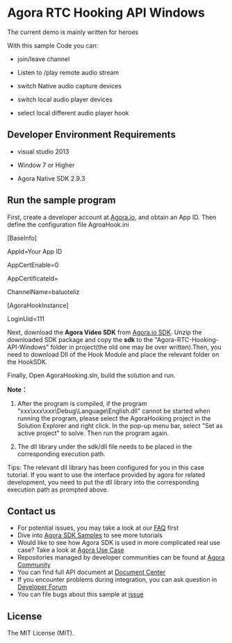 # Agora RTC Hooking API Windows

The current demo is mainly written for heroes

With this sample Code you can:

- join/leave channel

- Listen to /play remote audio stream

- switch Native audio capture devices

- switch local audio player devices

- select local different audio player hook

## Developer Environment Requirements

- visual studio 2013

- Window 7 or Higher

- Agora Native SDK 2.9.3

## Run the sample program
First, create a developer account at [Agora.io](https://dashboard.agora.io/signin/), and obtain an App ID. Then define the configuration file AgroaHook.ini

[BaseInfo]

AppId=Your App ID

AppCertEnable=0

AppCertificateId=

ChannelName=baluoteliz

[AgoraHookInstance]

LoginUid=111


Next, download the **Agora Video SDK** from [Agora.io SDK](https://docs.agora.io/en/Agora%20Platform/downloads). Unzip the downloaded SDK package and copy the **sdk** to the "Agora-RTC-Hooking-API-Windows" folder in project(the old one may be over written).Then, you need to download Dll of the Hook Module and place the relevant folder on the HookSDK.

Finally, Open AgoraHooking.sln, build the solution and run.

**Note：**

  1. After the program is compiled, if the program "xxx\xxx\xxx\Debug\Language\English.dll" cannot be started when running the program, 
      please select the AgoraHooking project in the Solution Explorer and right click. In the pop-up menu bar, select "Set as active project" to solve. Then run the program again.
  
  2. The dll library under the sdk/dll file needs to be placed in the corresponding execution path.
  
  Tips: The relevant dll library has been configured for you in this case tutorial. If you want to use the interface provided by agora for related development, you need to put the dll library into the corresponding execution path as prompted above.

## Contact us

- For potential issues, you may take a look at our [FAQ](https://docs.agora.io/en/faq) first
- Dive into [Agora SDK Samples](https://github.com/AgoraIO) to see more tutorials
- Would like to see how Agora SDK is used in more complicated real use case? Take a look at [Agora Use Case](https://github.com/AgoraIO-usecase)
- Repositories managed by developer communities can be found at [Agora Community](https://github.com/AgoraIO-Community)
- You can find full API document at [Document Center](https://docs.agora.io/en/)
- If you encounter problems during integration, you can ask question in [Developer Forum](https://stackoverflow.com/questions/tagged/agora.io)
- You can file bugs about this sample at [issue](https://github.com/AgoraIO/Advanced-Video/issues)


## License

The MIT License (MIT).











     


